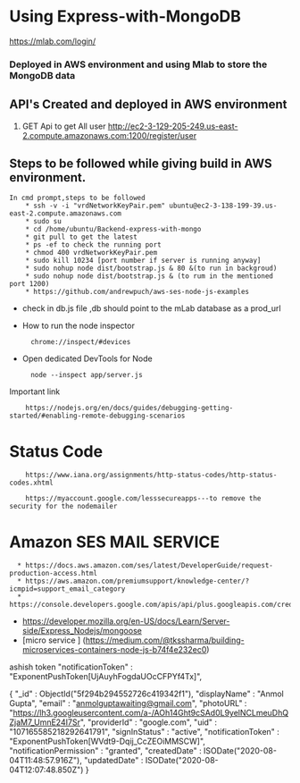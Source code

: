 # Using Express-with-MongoDB #

   https://mlab.com/login/


### Deployed in AWS environment and using Mlab to store the MongoDB data

## API's Created and deployed in AWS environment

<!-- 1) GET Api of trip summary http://ec2-3-17-146-125.us-east-2.compute.amazonaws.com:1337/truck/tripSummary
2) POST Api of trip summary ec2-3-17-146-125.us-east-2.compute.amazonaws.com:1337/truck/tripSummary
    * schema to use or sent the data:

    Mock data ,set in body section :   
	    
			{
				"truckNo": "UP78-1190",
				"status": "Completed",
				"tripDetails": {
					"from": "Bangalore",
					"to": "Kanpur",
					"startDate": "26-12-2018",
					"endDate": "29-12-2018"
				},
				"partyDetails": {
					"soldToParty": "Laxmi Enterprises",
					"contactDetails": 9900543957,
					"amount": 420,
					"paid": "unPaid"
				}
			}

	Headers :

	      content-type: application/json 	 -->
   
1) GET Api to get All user http://ec2-3-129-205-249.us-east-2.compute.amazonaws.com:1200/register/user
   	
## Steps to be followed while giving build in AWS environment.

	In cmd prompt,steps to be followed
		* ssh -v -i "vrdNetworkKeyPair.pem" ubuntu@ec2-3-138-199-39.us-east-2.compute.amazonaws.com
		* sudo su
		* cd /home/ubuntu/Backend-express-with-mongo
		* git pull to get the latest
		* ps -ef to check the running port
		* chmod 400 vrdNetworkKeyPair.pem
		* sudo kill 10234 [port number if server is running anyway]
		* sudo nohup node dist/bootstrap.js & 80 &(to run in backgroud)
		* sudo nohup node dist/bootstrap.js & (to rum in the mentioned port 1200)
		* https://github.com/andrewpuch/aws-ses-node-js-examples

* check in db.js file ,db should point to the mLab database as a prod_url

* How to run the node inspector

        chrome://inspect/#devices

* Open dedicated DevTools for Node


        node --inspect app/server.js


Important link
       
	    https://nodejs.org/en/docs/guides/debugging-getting-started/#enabling-remote-debugging-scenarios

# Status Code 
   
        https://www.iana.org/assignments/http-status-codes/http-status-codes.xhtml

	    https://myaccount.google.com/lesssecureapps---to remove the security for the nodemailer
	
# Amazon SES MAIL SERVICE
    
	  * https://docs.aws.amazon.com/ses/latest/DeveloperGuide/request-production-access.html
	  * https://aws.amazon.com/premiumsupport/knowledge-center/?icmpid=support_email_category
	  * https://console.developers.google.com/apis/api/plus.googleapis.com/credentials


* https://developer.mozilla.org/en-US/docs/Learn/Server-side/Express_Nodejs/mongoose
* [micro service ] (https://medium.com/@tkssharma/building-microservices-containers-node-js-b74f4e232ec0)


ashish token "notificationToken" : "ExponentPushToken[UjAuyhFogdaUOcCFPYf4Tx]",

{
    "_id" : ObjectId("5f294b294552726c419342f1"),
    "displayName" : "Anmol Gupta",
    "email" : "anmolguptawaiting@gmail.com",
    "photoURL" : "https://lh3.googleusercontent.com/a-/AOh14Ght9cSAd0L9yelNCLmeuDhQZjaM7_UmnE24I7Sr",
    "providerId" : "google.com",
    "uid" : "107165585218292641791",
    "signInStatus" : "active",
    "notificationToken" : "ExponentPushToken[WVdt9-Dqij_CcZEOiMMSCW]",
    "notificationPermission" : "granted",
    "createdDate" : ISODate("2020-08-04T11:48:57.916Z"),
    "updatedDate" : ISODate("2020-08-04T12:07:48.850Z")
}
